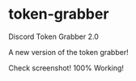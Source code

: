 # token-grabber
Discord Token Grabber 2.0

A new version of the token grabber!

Check screenshot!
100% Working!
